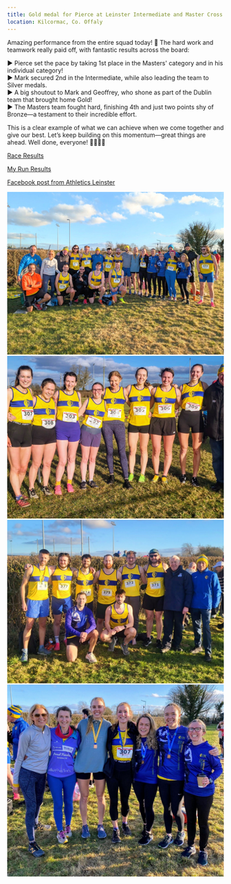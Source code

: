 ```yaml
---
title: Gold medal for Pierce at Leinster Intermediate and Master Cross Country Championships
location: Kilcormac, Co. Offaly
---
```


Amazing performance from the entire squad today! 🏅 The hard work and teamwork really paid off, with fantastic results across the board:

▶️ Pierce set the pace by taking 1st place in the Masters' category and in his individual category!<br>
▶️ Mark secured 2nd in the Intermediate, while also leading the team to Silver medals.<br>
▶️ A big shoutout to Mark and Geoffrey, who shone as part of the Dublin team that brought home Gold!<br>
▶️ The Masters team fought hard, finishing 4th and just two points shy of Bronze—a testament to their incredible effort.<br>

This is a clear example of what we can achieve when we come together and give our best. Let’s keep building on this momentum—great things are ahead. Well done, everyone! 👏🏃🏽‍♂️

<a href="/races/2025-01-18-Leinster-Inter-Master-XC/" target="_blank" rel="noopener noreferrer">Race Results</a>

<a href="https://myrunresults.com/events/leinster_intermediate__masters_xc_championships_2025/5623/results" target="_blank" rel="noopener noreferrer">My Run Results</a>

<a href="https://www.facebook.com/share/p/12D7PLMmC7m/?mibextid=wwXIfr" target="_blank" rel="noopener noreferrer">Facebook post from Athletics Leinster</a>

<!--
<a href="https://www.instagram.com/p/C2YQ0eas7J8/" target="_blank" rel="noopener noreferrer">Instagram</a>

-->

<img src="/assets/images/races/2025/2025-01-18_LeinsterXC_01.jpg" class="img-fluid" alt="LVAC Group Photo">
<img src="/assets/images/races/2025/2025-01-18_LeinsterXC_02.jpg" class="img-fluid" alt="LVAC Group Photo">
<img src="/assets/images/races/2025/2025-01-18_LeinsterXC_03.jpg" class="img-fluid" alt="LVAC Group Photo">
<img src="/assets/images/races/2025/2025-01-18_LeinsterXC_04.jpg" class="img-fluid" alt="LVAC Group Photo">


